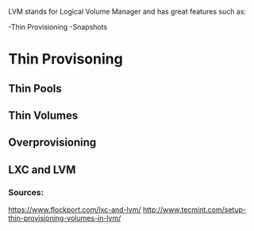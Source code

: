LVM stands for Logical Volume Manager and has great features such as:

-Thin Provisioning
-Snapshots

# Thin Provisoning

## Thin Pools

## Thin Volumes

## Overprovisioning

## LXC and LVM







### Sources:
https://www.flockport.com/lxc-and-lvm/
http://www.tecmint.com/setup-thin-provisioning-volumes-in-lvm/
